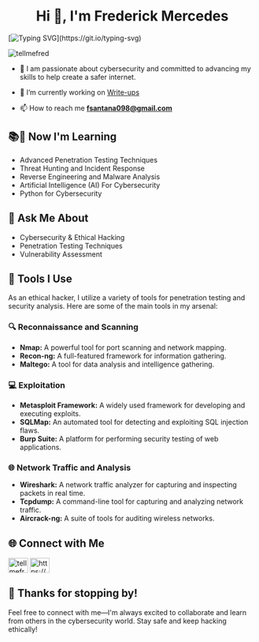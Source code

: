 <h1 align="center">Hi 👋, I'm Frederick Mercedes</h1>

[![Typing SVG](https://readme-typing-svg.demolab.com?font=Fira+Code&duration=3500&pause=700&color=00F747&multiline=true&width=435&height=205&lines=nc+-lvnp+9001;listening+on+%5Bany%5D+9001+...+;connect+to+%5Btellmefred%5D+profile;%24+script+%2Fdev%2Fnull+-c+%2Fbin%2Fbash;tellmefred%40profile%3A~%24+cat+user.txt;..............................;............Rooted............;..............................)](https://git.io/typing-svg)

<p align="left"> <img src="https://komarev.com/ghpvc/?username=tellmefred&label=Profile%20views&color=0e75b6&style=flat" alt="tellmefred" /> </p>

- 👀 I am passionate about cybersecurity and committed to advancing my skills to help create a safer internet.

- 🔭 I’m currently working on [Write-ups](https://github.com/tellmefred/write-ups)

- 📫 How to reach me **fsantana098@gmail.com**

<h2>📚🌱 <strong>Now I'm Learning</strong></h2>
<ul>
    <li>Advanced Penetration Testing Techniques</li>
    <li>Threat Hunting and Incident Response</li>
    <li>Reverse Engineering and Malware Analysis</li>
    <li>Artificial Intelligence (AI) For Cybersecurity</li>
    <li>Python for Cybersecurity</li>
</ul>


  <h2>💬 <strong>Ask Me About</strong></h2>
<ul>
    <li>Cybersecurity & Ethical Hacking</li>
    <li>Penetration Testing Techniques</li>
    <li>Vulnerability Assessment</li>
</ul>

  <h2>🔧 <strong>Tools I Use</strong></h2>
    <p>As an ethical hacker, I utilize a variety of tools for penetration testing and security analysis. Here are some of the main tools in my arsenal:</p>
    <h3>🔍 <strong>Reconnaissance and Scanning</strong></h3>
    <ul>
        <li><strong>Nmap:</strong> A powerful tool for port scanning and network mapping.</li>
        <li><strong>Recon-ng:</strong> A full-featured framework for information gathering.</li>
        <li><strong>Maltego:</strong> A tool for data analysis and intelligence gathering.</li>
    </ul>
    <h3>💻 <strong>Exploitation</strong></h3>
    <ul>
        <li><strong>Metasploit Framework:</strong> A widely used framework for developing and executing exploits.</li>
        <li><strong>SQLMap:</strong> An automated tool for detecting and exploiting SQL injection flaws.</li>
        <li><strong>Burp Suite:</strong> A platform for performing security testing of web applications.</li>
    </ul>
    <h3>🌐 <strong>Network Traffic and Analysis</strong></h3>
    <ul>
        <li><strong>Wireshark:</strong> A network traffic analyzer for capturing and inspecting packets in real time.</li>
        <li><strong>Tcpdump:</strong> A command-line tool for capturing and analyzing network traffic.</li>
        <li><strong>Aircrack-ng:</strong> A suite of tools for auditing wireless networks.</li>
    </ul>

<h2>🌐 <strong>Connect with Me</strong></h2>
<p align="left">
<a href="https://twitter.com/frederickms_18" target="blank"><img align="center" src="https://raw.githubusercontent.com/rahuldkjain/github-profile-readme-generator/master/src/images/icons/Social/twitter.svg" alt="tellmefred" height="30" width="40" /></a>
<a href="https://www.linkedin.com/in/frederick-mercedes-santana-0b636314a" target="blank"><img align="center" src="https://raw.githubusercontent.com/rahuldkjain/github-profile-readme-generator/master/src/images/icons/Social/linked-in-alt.svg" alt="https://www.linkedin.com/in/frederick-mercedes-santana-0b636314a" height="30" width="40" /></a>
</p>

<h2>🌟 <strong>Thanks for stopping by!</strong></h2>
<p>Feel free to connect with me—I'm always excited to collaborate and learn from others in the cybersecurity world. Stay safe and keep hacking ethically!
</p>
